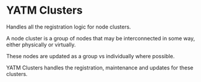 # YATM Clusters

Handles all the registration logic for node clusters.

A node cluster is a group of nodes that may be interconnected in some way, either physically or virtually.

These nodes are updated as a group vs individually where possible.

YATM Clusters handles the registration, maintenance and updates for these clusters.
